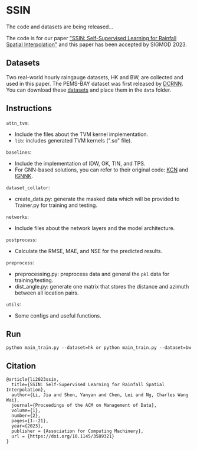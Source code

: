 # SSIN
The code and datasets are being released...

The code is for our paper ["SSIN: Self-Supervised Learning for Rainfall Spatial Interpolation"](https://dl.acm.org/doi/10.1145/3589321) 
and this paper has been accepted by SIGMOD 2023.

##  Datasets
Two real-world hourly raingauge datasets, HK and BW, are collected and used in this paper. 
The PEMS-BAY dataset was first released by [DCRNN](https://github.com/liyaguang/DCRNN/tree/master).
You can download these [datasets](https://drive.google.com/drive/folders/1tiS5UjcspNKcWL8RA7J3PxqhwciR5Lg3) and place them in the `data` folder.

## Instructions
`attn_tvm`:
* Include the files about the TVM kernel implementation.
* `lib`: includes generated TVM kernels (\".so\" file).

`baselines`:
* Include the implementation of IDW, OK, TIN, and TPS.
* For GNN-based solutions, you can refer to their original code: [KCN](https://github.com/tufts-ml/KCN) and [IGNNK](https://github.com/Kaimaoge/IGNNK).

`dataset_collator`:
* create_data.py: generate the masked data which will be provided to Trainer.py for training and testing.

`networks`:
* Include files about the network layers and the model architecture.

`postprocess`:
* Calculate the RMSE, MAE, and NSE for the predicted results.

`preprocess`:
* preprocessing.py: preprocess data and general the `pkl` data for training/testing. 
* dist_angle.py: generate one matrix that stores the distance and azimuth between all location pairs.

`utils`:
* Some configs and useful functions.

## Run
```
python main_train.py --dataset=hk or python main_train.py --dataset=bw
```

## Citation
```
@article{li2023ssin,
  title={SSIN: Self-Supervised Learning for Rainfall Spatial Interpolation},
  author={Li, Jia and Shen, Yanyan and Chen, Lei and Ng, Charles Wang Wai},
  journal={Proceedings of the ACM on Management of Data},
  volume={1},
  number={2},
  pages={1--21},
  year={2023},
  publisher = {Association for Computing Machinery},
  url = {https://doi.org/10.1145/3589321}
}
```
